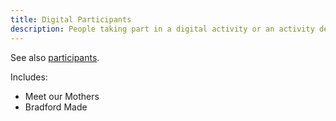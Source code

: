 ```yaml
---
title: Digital Participants 
description: People taking part in a digital activity or an activity designed to be experienced through a digital platform.  
---
```


See also [participants](../participants/).

Includes: 

* Meet our Mothers 
* Bradford Made 

 


